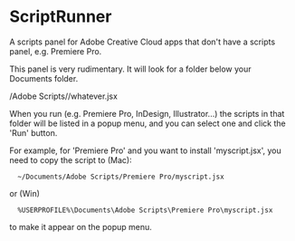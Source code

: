 # ScriptRunner
A scripts panel for Adobe Creative Cloud apps that don't have a scripts panel, 
e.g. Premiere Pro.

This panel is very rudimentary. It will look for a folder below your Documents folder.

<Documents>/Adobe Scripts/<AppName>/whatever.jsx

When you run <AppName> (e.g. Premiere Pro, InDesign, Illustrator...) the scripts
in that folder will be listed in a popup menu, and you can select one and click
the 'Run' button. 

For example, for 'Premiere Pro' and you want to install 'myscript.jsx', 
you need to copy the script to (Mac):
```
  ~/Documents/Adobe Scripts/Premiere Pro/myscript.jsx
```
or (Win)
```
  %USERPROFILE%\Documents\Adobe Scripts\Premiere Pro\myscript.jsx
```
to make it appear on the popup menu.